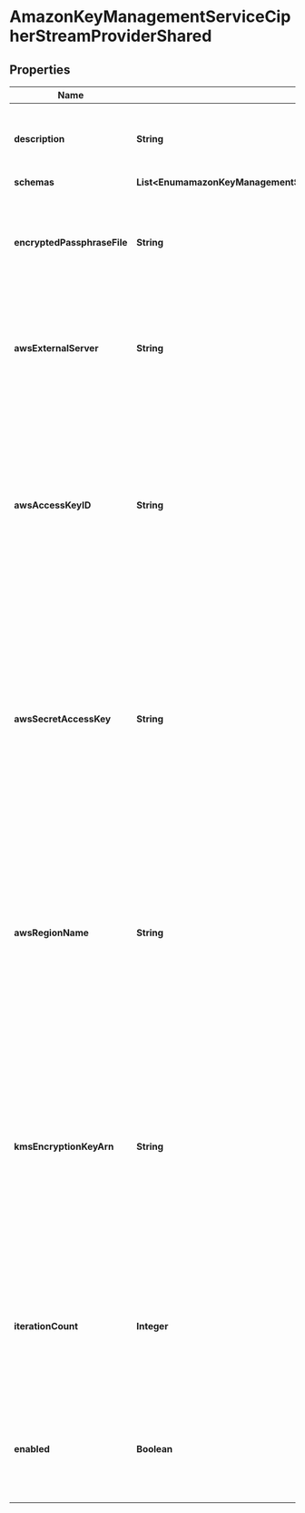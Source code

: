 

# AmazonKeyManagementServiceCipherStreamProviderShared


## Properties

| Name | Type | Description | Notes |
|------------ | ------------- | ------------- | -------------|
|**description** | **String** | A description for this Cipher Stream Provider |  [optional] |
|**schemas** | **List&lt;EnumamazonKeyManagementServiceCipherStreamProviderSchemaUrn&gt;** |  |  |
|**encryptedPassphraseFile** | **String** | The path to a file that will hold the encrypted passphrase used by this cipher stream provider. |  [optional] |
|**awsExternalServer** | **String** | The external server with information to use when interacting with the Amazon Key Management Service. |  [optional] |
|**awsAccessKeyID** | **String** | The access key ID that will be used if this cipher stream provider will authenticate to the Amazon Key Management Service using an access key rather than an IAM role associated with an EC2 instance. |  [optional] |
|**awsSecretAccessKey** | **String** | The secret access key that will be used if this cipher stream provider will authenticate to the Amazon Key Management Service using an access key rather than an IAM role associated with an EC2 instance. |  [optional] |
|**awsRegionName** | **String** | The name of the Amazon Web Services region that holds the encryption key. This is optional, and if it is not provided, then the server will attempt to determine the region from the key ARN. |  [optional] |
|**kmsEncryptionKeyArn** | **String** | The Amazon resource name (ARN) for the KMS key that will be used to encrypt the contents of the passphrase file. This key must exist, and the AWS client must have access to encrypt and decrypt data using this key. |  |
|**iterationCount** | **Integer** | The PBKDF2 iteration count that will be used when deriving the encryption key used to protect the encryption settings database. |  [optional] |
|**enabled** | **Boolean** | Indicates whether this Cipher Stream Provider is enabled for use in the Directory Server. |  |



